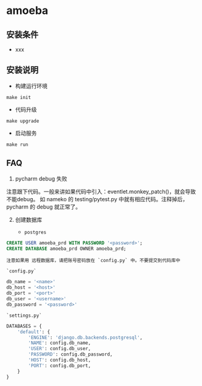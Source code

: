 # amoeba

## 安装条件

* xxx

## 安装说明

* 构建运行环境

```
make init
```

* 代码升级

```
make upgrade
```

* 启动服务

```
make run
```


## FAQ

1. pycharm debug 失败

注意跟下代码。一般来讲如果代码中引入：eventlet.monkey_patch()，就会导致不能debug。
如 nameko 的 testing/pytest.py 中就有相应代码。注释掉后，pycharm 的 debug 就正常了。

2. 创建数据库

	* `postgres`

```sql
CREATE USER amoeba_prd WITH PASSWORD '<password>'; 
CREATE DATABASE amoeba_prd OWNER amoeba_prd; 
```

	注意如果用 远程数据库，请把账号密码放在 `config.py` 中。不要提交到代码库中

	`config.py`

```python
db_name = '<name>'
db_host = '<host>'
db_port = '<port>'
db_user = '<username>'
db_password = '<password>'
```

	`settings.py`

```python
DATABASES = {
    'default': {
        'ENGINE': 'django.db.backends.postgresql',
        'NAME': config.db_name,
        'USER': config.db_user,
        'PASSWORD': config.db_password,
        'HOST': config.db_host,
        'PORT': config.db_port,
	}
}	
```